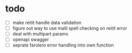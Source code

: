 # todo


- [ ] make reitit handle data validation
- [ ] figure out way to use malli spell checking on reitit error 
- [ ] deal with multipart params
- [ ] openapi swagger 
- [ ] seprate farolero error handling into own function
